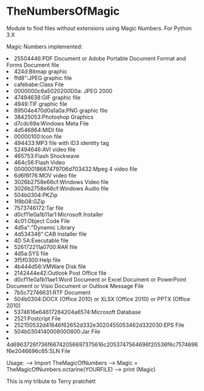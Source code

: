 # TheNumbersOfMagic
Module to find files without extensions using Magic Numbers. For Python 3.X

Magic Numbers implemented: 
                 <li> 25504446:PDF Document or Adobe Portable Document Format and Forms Document file</li>
                  <li>424d:Bitmap graphic</li>
                  <li>ffd8":JPEG graphic file</li>
                  <li>cafebabe:Class File</li>
                  <li>0000000c6a5020200D0a: JPEG 2000</li>
                  <li>47494638:GIF graphic file</li>
                  <li>4949:TIF graphic file</li>
                  <li>89504e470d0a1a0a:PNG graphic file</li>
                  <li>38425053:Photoshop Graphics</li>
                  <li>d7cdc69a:Windows Meta File</li>
                  <li>4d546864:MIDI file</li>
                  <li>00000100:Icon file</li>
                  <li>494433:MP3 file with ID3 identity tag</li>
                  <li>52494646:AVI video file</li>
                  <li>465753:Flash Shockwave</li>
                  <li>464c56:Flash Video</li>
                  <li>00000018667479706d703432:Mpeg 4 video file</li>
                  <li>6d6f6f76:MOV video file</li>
                  <li>3026b2758e66cf:Windows Video file</li>
                  <li>3026b2758e66cf:Windows Audio file</li>
                  <li>504b0304:PKZip</li>
                  <li>1f8b08:GZip</li>
                  <li>7573746172:Tar file</li>
                  <li>d0cf11e0a1b11ar1:Microsoft Installer</li>
                  <li>4c01:Object Code File</li>
                  <li>4d5a":"Dynamic Library</li>
                  <li>4d534346":CAB Installer file</li>
                  <li>4D 5A:Executable file</li>
                  <li>526172211a0700:RAR file</li>
                  <li>4d5a:SYS file</li>
                  <li>3f5f0300:Help file</li>
                  <li>4b444d56:VMWare Disk file</li>
                  <li>2142444e42:Outlook Post Office file</li>
                  <li>d0cf11e0a1b11ae1:Word Document or Excel Document or PowerPoint Document or Visio Document or Outlook Message File</li>
                  <li>7b5c72746631:RTF Document</li>
                  <li>504b0304:DOCX (Office 2010) or XLSX (Office 2010) or PPTX (Office 2010)</li>
                  <li>5374616e64617264204a6574:Microsoft Database</li>
                  <li>2521:Postcript File</li>
                  <li>252150532d41646f62652d332e3020455053462d332030:EPS File</li>
                  <li>504b0304140008000800:Jar File</li>
                  <li>4d6963726f736f66742056697375616c2053747564696f20536f6c7574696f6e2046696c65:SLN File</li>

Usage: 
    --> Import TheMagicOfNumbers
    --> Magic = TheMagicOfNumbers.octarine(YOURFILE)
    --> print (Magic)

This is my tribute to Terry pratchett

